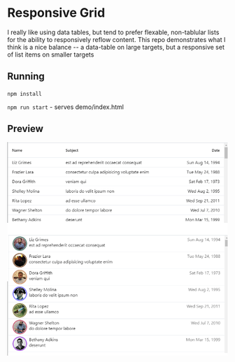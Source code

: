 # Responsive Grid

I really like using data tables, but tend to prefer flexable, non-tablular lists for the ability to responsively reflow content.  This repo demonstrates what I think is a nice balance -- a data-table on large targets, but a responsive set of list items on smaller targets

## Running

`npm install`

`npm run start` - serves demo/index.html

## Preview

![Preview](https://raw.githubusercontent.com/robrez/responsive-grid-demo/master/preview.png)
